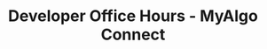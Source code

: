 ---
title: "Developer Office Hours - MyAlgo Connect"
description: "This session guide covers how to use MyAlgo Connect, SDK for dApp developers to connect to myAlgo Wallet, enabling dApps to make use of transaction features of myAlgo Wallet. Code snippets and walk-throughs are provided."
type: "course"
category: "Developer Office Hours,Algorand Integrations"
difficulty: ""
summary: "Connect MyAlgo Connect, SDK to MyAlgo Wallet for dApps"
file_path: ""
image: "https://assets-global.website-files.com/5e39e095596498a8b9624af1/5ffca6e3e0d8ad9231cc2af6_Portfolio-course---final.png"
link: "https://www.youtube.com/watch?v=6ECpyvir_a4&list=PLpAdAjL5F75CnEULZXsJHhvKB_yPEuRR4&index=9&ab_channel=Algorand"
status: "open"
---